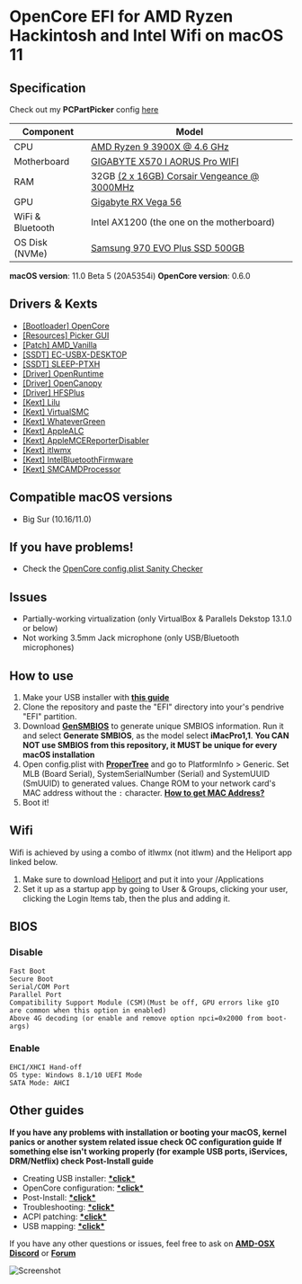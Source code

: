 # OpenCore EFI for AMD Ryzen Hackintosh and Intel Wifi on macOS 11

## Specification
Check out my <b>PCPartPicker</b> config [here](https://pcpartpicker.com/list/8gkz27)

| **Component** | **Model** |
| ------------- | --------- |
| CPU | [AMD Ryzen 9 3900X @ 4.6 GHz](https://www.amazon.com/gp/product/B07SXMZLP9/ref=ppx_yo_dt_b_asin_title_o06_s00?ie=UTF8&psc=1) |
| Motherboard | [GIGABYTE X570 I AORUS Pro WIFI](https://www.amazon.com/gp/product/B07T9PC9ZZ/ref=ppx_yo_dt_b_asin_title_o06_s00?ie=UTF8&psc=1) |
| RAM | 32GB [(2 x 16GB) Corsair Vengeance @ 3000MHz](https://www.newegg.com/g-skill-32gb-288-pin-ddr4-sdram/p/N82E16820232218?Item=N82E16820232218) |
| GPU | [Gigabyte RX Vega 56]() |
| WiFi & Bluetooth | Intel AX1200 (the one on the motherboard) |
| OS Disk (NVMe) | [Samsung 970 EVO Plus SSD 500GB](https://www.amazon.com/gp/product/B07M7Q21N7/ref=ppx_yo_dt_b_asin_title_o05_s00?ie=UTF8&psc=1) |

**macOS version**: 11.0 Beta 5 (20A5354i)
**OpenCore version**: 0.6.0

## Drivers & Kexts
 - [[Bootloader] OpenCore](https://github.com/acidanthera/OpenCorePkg)
 - [[Resources] Picker GUI](https://github.com/acidanthera/OcBinaryData/tree/master/Resources)
 - [[Patch] AMD_Vanilla](https://github.com/AMD-OSX/AMD_Vanilla)
 - [[SSDT] EC-USBX-DESKTOP](https://github.com/dortania/Getting-Started-With-ACPI/blob/master/extra-files/compiled/SSDT-EC-USBX-DESKTOP.aml)
 - [[SSDT] SLEEP-PTXH](./OC/ACPI/SSDT-SLEEP-PTXH.aml)
 - [[Driver] OpenRuntime](https://github.com/acidanthera/OpenCorePkg)
 - [[Driver] OpenCanopy](https://github.com/acidanthera/OpenCorePkg)
 - [[Driver] HFSPlus](https://github.com/acidanthera/OcBinaryData/blob/master/Drivers/HfsPlus.efi)
 - [[Kext] Lilu](https://github.com/acidanthera/Lilu)
 - [[Kext] VirtualSMC](https://github.com/acidanthera/VirtualSMC)
 - [[Kext] WhateverGreen](https://github.com/acidanthera/WhateverGreen)
 - [[Kext] AppleALC](https://github.com/acidanthera/AppleALC)
 - [[Kext] AppleMCEReporterDisabler](https://github.com/AMD-OSX/AMD_Vanilla/blob/experimental-opencore/Extra/AppleMCEReporterDisabler.kext.zip)
 - [[Kext] itlwmx](https://github.com/OpenIntelWireless/itlwm)
 - [[Kext] IntelBluetoothFirmware](https://github.com/OpenIntelWireless/IntelBluetoothFirmware)
 - [[Kext] SMCAMDProcessor](https://github.com/trulyspinach/SMCAMDProcessor)

## Compatible macOS versions
 - Big Sur (10.16/11.0)

## If you have problems!
 - Check the [OpenCore config.plist Sanity Checker](https://opencore.slowgeek.com/)

## Issues
 - Partially-working virtualization (only VirtualBox & Parallels Dekstop 13.1.0 or below)
 - Not working 3.5mm Jack microphone (only USB/Bluetooth microphones)

## How to use
  1. Make your USB installer with [**this guide**](https://dortania.github.io/OpenCore-Install-Guide/installer-guide/)
  2. Clone the repository and paste the "EFI" directory into your's pendrive "EFI" partition.
  3. Download [**GenSMBIOS**](https://github.com/corpnewt/GenSMBIOS) to generate unique SMBIOS information. Run it and select **Generate SMBIOS**, as the model select **iMacPro1,1**.
  **You CAN NOT use SMBIOS from this repository, it MUST be unique for every macOS installation**
  4. Open config.plist with [**ProperTree**](https://github.com/corpnewt/ProperTree) and go to PlatformInfo > Generic. Set MLB (Board Serial), SystemSerialNumber (Serial) and SystemUUID (SmUUID) to generated values. Change ROM to your network card's MAC address without the `:` character. [**How to get MAC Address?**](https://www.wikihow.com/Find-the-MAC-Address-of-Your-Computer)
  5. Boot it!

## Wifi
Wifi is achieved by using a combo of itlwmx (not itlwm) and the Heliport app linked below.

  1. Make sure to download [Heliport](https://github.com/OpenIntelWireless/HeliPort) and put it into your /Applications
  2. Set it up as a startup app by going to User & Groups, clicking your user, clicking the Login Items tab, then the plus and adding it.

## BIOS

### Disable

    Fast Boot
    Secure Boot
    Serial/COM Port
    Parallel Port
    Compatibility Support Module (CSM)(Must be off, GPU errors like gIO are common when this option in enabled)
    Above 4G decoding (or enable and remove option npci=0x2000 from boot-args)
 
### Enable
    EHCI/XHCI Hand-off
    OS type: Windows 8.1/10 UEFI Mode
    SATA Mode: AHCI


## Other guides
**If you have any problems with installation or booting your macOS, kernel panics or another system related issue check OC configuration guide**
**If something else isn't working properly (for example USB ports, iServices, DRM/Netflix) check Post-Install guide**
 - Creating USB installer: [**\*click\***](https://dortania.github.io/OpenCore-Install-Guide/installer-guide/)
 - OpenCore configuration: [**\*click\***](https://dortania.github.io/OpenCore-Install-Guide/AMD/zen.html)
 - Post-Install: [**\*click\***](https://dortania.github.io/OpenCore-Post-Install/)
 - Troubleshooting: [**\*click\***](https://dortania.github.io/OpenCore-Post-Install/)
 - ACPI patching: [**\*click\***](https://dortania.github.io/Getting-Started-With-ACPI/)
 - USB mapping: [**\*click\***](https://dortania.github.io/OpenCore-Post-Install/usb/)


If you have any other questions or issues, feel free to ask on [**AMD-OSX Discord**](https://discord.gg/EfCYAJW) or [**Forum**](https://forum.amd-osx.com)

![Screenshot](/screenshot.png?raw=true)

